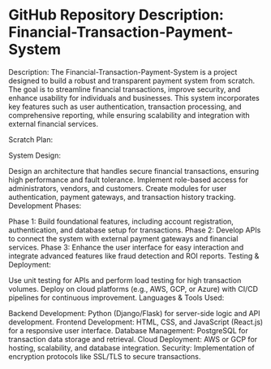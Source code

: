 # GitHub Repository Description: Financial-Transaction-Payment-System
Description:
The Financial-Transaction-Payment-System is a project designed to build a robust and transparent payment system from scratch. The goal is to streamline financial transactions, improve security, and enhance usability for individuals and businesses. This system incorporates key features such as user authentication, transaction processing, and comprehensive reporting, while ensuring scalability and integration with external financial services.

Scratch Plan:

System Design:

Design an architecture that handles secure financial transactions, ensuring high performance and fault tolerance.
Implement role-based access for administrators, vendors, and customers.
Create modules for user authentication, payment gateways, and transaction history tracking.
Development Phases:

Phase 1: Build foundational features, including account registration, authentication, and database setup for transactions.
Phase 2: Develop APIs to connect the system with external payment gateways and financial services.
Phase 3: Enhance the user interface for easy interaction and integrate advanced features like fraud detection and ROI reports.
Testing & Deployment:

Use unit testing for APIs and perform load testing for high transaction volumes.
Deploy on cloud platforms (e.g., AWS, GCP, or Azure) with CI/CD pipelines for continuous improvement.
Languages & Tools Used:

Backend Development: Python (Django/Flask) for server-side logic and API development.
Frontend Development: HTML, CSS, and JavaScript (React.js) for a responsive user interface.
Database Management: PostgreSQL for transaction data storage and retrieval.
Cloud Deployment: AWS or GCP for hosting, scalability, and database integration.
Security: Implementation of encryption protocols like SSL/TLS to secure transactions.

